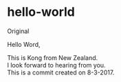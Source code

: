 # hello-world
Original

Hello Word,

This is Kong from New Zealand. </br>
I look forward to hearing from you. </br>
This is a commit created on 8-3-2017.

